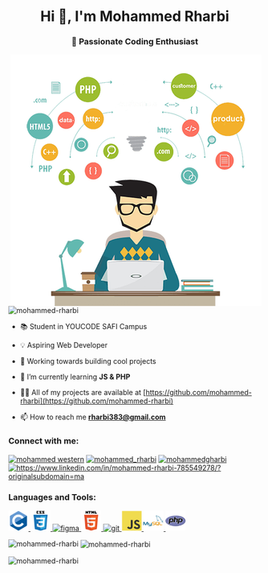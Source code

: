 <h1 align="center">Hi 👋, I'm Mohammed Rharbi</h1>
<h3 align="center">🚀 Passionate Coding Enthusiast</h3>
<img align="right" alt="Coding" width="500" src="pngwing.com.png">
<p align="left"> <img src="https://komarev.com/ghpvc/?username=mohammed-rharbi&label=Profile%20views&color=0e75b6&style=flat" alt="mohammed-rharbi" /> </p>


- 📚 Student in YOUCODE  SAFI Campus

- 💡 Aspiring Web Developer

- 🎯 Working towards building cool projects

- 🌱 I’m currently learning **JS & PHP**

- 👨‍💻 All of my projects are available at [https://github.com/mohammed-rharbi](https://github.com/mohammed-rharbi)

- 📫 How to reach me **rharbi383@gmail.com**

<h3 align="left">Connect with me:</h3>
<p align="left">
<a href="https://fb.com/mohammed western" target="blank"><img align="center" src="https://raw.githubusercontent.com/rahuldkjain/github-profile-readme-generator/master/src/images/icons/Social/facebook.svg" alt="mohammed western" height="30" width="40" /></a>
<a href="https://instagram.com/mohammed_rharbi" target="blank"><img align="center" src="https://raw.githubusercontent.com/rahuldkjain/github-profile-readme-generator/master/src/images/icons/Social/instagram.svg" alt="mohammed_rharbi" height="30" width="40" /></a>
<a href="https://discord.gg/mohammedgharbi" target="blank"><img align="center" src="https://raw.githubusercontent.com/rahuldkjain/github-profile-readme-generator/master/src/images/icons/Social/discord.svg" alt="mohammedgharbi" height="30" width="40" /></a>
<a href="https://linkedin.com/in/https://www.linkedin.com/in/mohammed-rharbi-785549278/?originalsubdomain=ma" target="blank"><img align="center" src="https://raw.githubusercontent.com/rahuldkjain/github-profile-readme-generator/master/src/images/icons/Social/linked-in-alt.svg" alt="https://www.linkedin.com/in/mohammed-rharbi-785549278/?originalsubdomain=ma" height="30" width="40" /></a>
</p>


<h3 align="left">Languages and Tools:</h3>
<p align="left"> <a href="https://www.cprogramming.com/" target="_blank" rel="noreferrer"> <img src="https://raw.githubusercontent.com/devicons/devicon/master/icons/c/c-original.svg" alt="c" width="40" height="40"/> </a> <a href="https://www.w3schools.com/css/" target="_blank" rel="noreferrer"> <img src="https://raw.githubusercontent.com/devicons/devicon/master/icons/css3/css3-original-wordmark.svg" alt="css3" width="40" height="40"/> </a> <a href="https://www.figma.com/" target="_blank" rel="noreferrer"> <img src="https://www.vectorlogo.zone/logos/figma/figma-icon.svg" alt="figma" width="40" height="40"/> </a> <a href="https://www.w3.org/html/" target="_blank" rel="noreferrer"> <img src="https://raw.githubusercontent.com/devicons/devicon/master/icons/html5/html5-original-wordmark.svg" alt="html5" width="40" height="40"/> </a>
 <a href="https://git-scm.com/" target="_blank" rel="noreferrer"> <img src="https://www.vectorlogo.zone/logos/git-scm/git-scm-icon.svg" alt="git" width="40" height="40"/> </a> <a href="https://developer.mozilla.org/en-US/docs/Web/JavaScript" target="_blank" rel="noreferrer"> <img src="https://raw.githubusercontent.com/devicons/devicon/master/icons/javascript/javascript-original.svg" alt="javascript" width="40" height="40"/> </a> <a href="https://www.mysql.com/" target="_blank" rel="noreferrer"> <img src="https://raw.githubusercontent.com/devicons/devicon/master/icons/mysql/mysql-original-wordmark.svg" alt="mysql" width="40" height="40"/> </a> <a href="https://www.php.net" target="_blank" rel="noreferrer"> <img src="https://raw.githubusercontent.com/devicons/devicon/master/icons/php/php-original.svg" alt="php" width="40" height="40"/> </a>
</p>


<p><img align="left" src="https://github-readme-stats.vercel.app/api/top-langs?username=mohammed-rharbi&show_icons=true&theme=highcontrast&locale=en&layout=compact" alt="mohammed-rharbi" /></p>

<p>&nbsp;<img align="center" src="https://github-readme-stats.vercel.app/api?username=mohammed-rharbi&show_icons=true&theme=highcontrast&locale=en" alt="mohammed-rharbi" /></p>

<p><img align="center" src="https://github-readme-streak-stats.herokuapp.com/?user=mohammed-rharbi&theme=highcontrast" alt="mohammed-rharbi" /></p>

